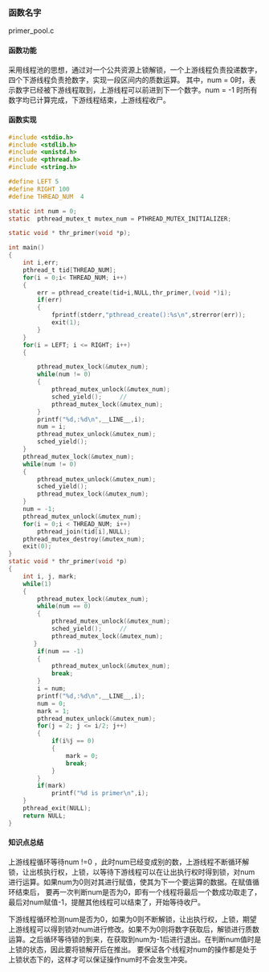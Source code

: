 ### 函数名字
 primer_pool.c
#### 函数功能
采用线程池的思想，通过对一个公共资源上锁解锁，一个上游线程负责投递数字，四个下游线程负责抢数字，实现一段区间内的质数运算。
其中，num = 0时，表示数字已经被下游线程取到，上游线程可以前进到下一个数字。num = -1 时所有数字均已计算完成，下游线程结束，上游线程收尸。

#### 函数实现
```c
#include <stdio.h>
#include <stdlib.h>
#include <unistd.h>
#include <pthread.h>
#include <string.h>

#define LEFT 5
#define RIGHT 100
#define THREAD_NUM  4

static int num = 0;
static  pthread_mutex_t mutex_num = PTHREAD_MUTEX_INITIALIZER;

static void * thr_primer(void *p);

int main()
{
    int i,err;
    pthread_t tid[THREAD_NUM];
    for(i = 0;i< THREAD_NUM; i++)
    {
        err = pthread_create(tid+i,NULL,thr_primer,(void *)i);
        if(err)
        {
            fprintf(stderr,"pthread_create():%s\n",strerror(err));
            exit(1);
        }
    }
    for(i = LEFT; i <= RIGHT; i++)
    {

        pthread_mutex_lock(&mutex_num);
        while(num != 0)
        {
            pthread_mutex_unlock(&mutex_num);
            sched_yield();     // 
            pthread_mutex_lock(&mutex_num);
        }
        printf("%d,:%d\n",__LINE__,i);
        num = i;
        pthread_mutex_unlock(&mutex_num);
        sched_yield();
    }
    pthread_mutex_lock(&mutex_num);
    while(num != 0)
    {
        pthread_mutex_unlock(&mutex_num);
        sched_yield();
        pthread_mutex_lock(&mutex_num);
    }
    num = -1;
    pthread_mutex_unlock(&mutex_num);
    for(i = 0;i < THREAD_NUM; i++)
        pthread_join(tid[i],NULL);
    pthread_mutex_destroy(&mutex_num);
    exit(0);
}
static void * thr_primer(void *p)
{
    int i, j, mark;
    while(1)
    {
        pthread_mutex_lock(&mutex_num);
        while(num == 0)
        {
            pthread_mutex_unlock(&mutex_num);
            sched_yield();     // 
            pthread_mutex_lock(&mutex_num);
       }
        if(num == -1)
        {
            pthread_mutex_unlock(&mutex_num);
            break;
        }
        i = num;
        printf("%d,:%d\n",__LINE__,i);
        num = 0;
        mark = 1;
        pthread_mutex_unlock(&mutex_num);
        for(j = 2; j <= i/2; j++)
        {
            if(i%j == 0)
            {
                mark = 0;
                break;
            }
        }
        if(mark)
            printf("%d is primer\n",i);
    }
    pthread_exit(NULL);
    return NULL;
}
```


#### 知识点总结
上游线程循环等待num !=0 ，此时num已经变成别的数，上游线程不断循环解锁，让出核执行权，上锁，以等待下游线程可以在让出执行权时得到锁，对num进行运算。如果num为0则对其进行赋值，使其为下一个要运算的数据。在赋值循环结束后， 要再一次判断num是否为0，即有一个线程将最后一个数成功取走了，最后对num赋值-1，提醒其他线程可以结束了，开始等待收尸。

下游线程循环检测num是否为0，如果为0则不断解锁，让出执行权，上锁，期望上游线程可以得到锁对num进行修改。如果不为0则将数字获取后，解锁进行质数运算。之后循环等待锁的到来，在获取到num为-1后进行退出。在判断num值时是上锁的状态，因此要将锁解开后在推出。
要保证各个线程对num的操作都是处于上锁状态下的，这样才可以保证操作num时不会发生冲突。